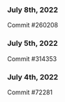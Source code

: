 ### July 8th, 2022

Commit #260208

### July 5th, 2022

Commit #314353


### July 4th, 2022

Commit #72281
